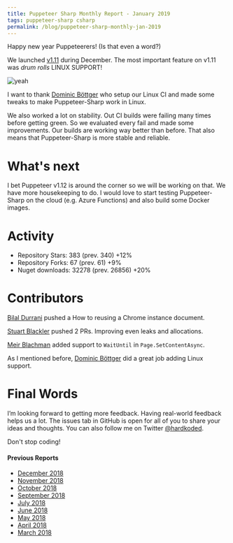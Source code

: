 ```yaml
---
title: Puppeteer Sharp Monthly Report - January 2019
tags: puppeteer-sharp csharp
permalink: /blog/puppeteer-sharp-monthly-jan-2019
---
```

 
Happy new year Puppeteerers! (Is that even a word?)

We launched [v1.11](https://github.com/kblok/puppeteer-sharp/releases/tag/v1.11) during December.  The most important feature on v1.11 was _drum rolls_ LINUX SUPPORT!

![yeah](https://media0.giphy.com/media/l0COGE9TXQ5Z1Syis/giphy.gif?cid=3640f6095c2a03e9656a344c6babc230)

I want to thank [Dominic Böttger](https://twitter.com/dboettger) who setup our Linux CI and made some tweaks to make Puppeteer-Sharp work in Linux.

We also worked a lot on stability. Out CI builds were failing many times before getting green. So we evaluated every fail and made some improvements. Our builds are working way better than before. That also means that Puppeteer-Sharp is more stable and reliable.

# What's next

I bet Puppeteer v1.12 is around the corner so we will be working on that.
We have more housekeeping to do. I would love to start testing Puppeteer-Sharp on the cloud (e.g. Azure Functions) and also build some Docker images.

# Activity 

* Repository Stars:  383 (prev. 340) +12%
* Repository Forks: 67 (prev. 61) +9%
* Nuget downloads:  32278 (prev. 26856) +20%

# Contributors

[Bilal Durrani](https://github.com/bdurrani) pushed a How to reusing a Chrome instance document.

[Stuart Blackler](https://github.com/Im5tu) pushed 2 PRs. Improving even leaks and allocations.

[Meir Blachman](https://www.twitter.com/MeirBlachman) added support to `WaitUntil`  in `Page.SetContentAsync`.

As I mentioned before, [Dominic Böttger](https://twitter.com/dboettger) did a great job adding Linux support.

# Final Words

I’m looking forward to getting more feedback. Having real-world feedback helps us a lot. The issues tab in GitHub is open for all of you to share your ideas and thoughts. You can also follow me on Twitter [@hardkoded](https://twitter.com/hardkoded).

Don't stop coding!

#### Previous Reports
 * [December 2018](https://www.hardkoded.com/blog/puppeteer-sharp-monthly-dec-2018)
 * [November 2018](https://www.hardkoded.com/blog/puppeteer-sharp-monthly-nov-2018)
 * [October 2018](https://www.hardkoded.com/blog/puppeteer-sharp-monthly-oct-2018)
 * [September 2018](https://www.hardkoded.com/blog/puppeteer-sharp-monthly-sep-2018)
 * [July 2018](https://www.hardkoded.com/blog/puppeteer-sharp-monthly-jul-2018)
 * [June 2018](https://www.hardkoded.com/blog/puppeteer-sharp-monthly-jun-2018)
 * [May 2018](https://www.hardkoded.com/blogs/puppeteer-sharp-monthly-may-2018)
 * [April 2018](https://www.hardkoded.com/blogs/puppeteer-sharp-monthly-april-2018)
 * [March 2018](https://www.hardkoded.com/blogs/puppeteer-sharp-monthly-march-2018)